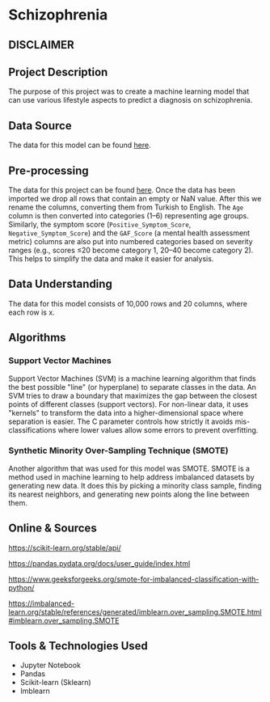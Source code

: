 # Schizophrenia

## DISCLAIMER

## Project Description
The purpose of this project was to create a machine learning model 
that can use various lifestyle aspects to predict a diagnosis on schizophrenia.

## Data Source
The data for this model can be found [here](https://www.kaggle.com/datasets/asinow/schizohealth-dataset).

## Pre-processing
The data for this project can be found [here](https://www.kaggle.com/datasets/asinow/schizohealth-dataset). Once the data has been imported we drop all rows that contain an empty or NaN value. 
After this we rename the columns, converting them from Turkish to English. 
The `Age` column is then converted into categories (1–6) representing age groups.
Similarly, the symptom score (`Positive_Symptom_Score`, `Negative_Symptom_Score`) 
and the `GAF_Score` (a mental health assessment metric) columns are also put 
into numbered categories based on severity ranges (e.g., scores ≤20 become category 1,
20–40 become category 2). 
This helps to simplify the data and make it easier for analysis.

## Data Understanding
The data for this model consists of 10,000 rows and 20 columns, where each row is x. 

## Algorithms
### Support Vector Machines
Support Vector Machines (SVM) is a machine learning algorithm that finds the best possible "line" (or hyperplane) to separate classes in the data. 
An SVM tries to draw a boundary that maximizes the gap between the closest points of different classes (support vectors).
For non-linear data, it uses "kernels" to transform the data into a higher-dimensional space where separation is easier.
The C parameter controls how strictly it avoids mis-classifications where lower values allow some errors to prevent overfitting.
### Synthetic Minority Over-Sampling Technique (SMOTE)
Another algorithm that was used for this model was SMOTE. 
SMOTE is a method used in machine learning to help address imbalanced datasets by generating new data.
It does this by picking a minority class sample, finding its nearest neighbors, 
and generating new points along the line between them.

## Online & Sources


https://scikit-learn.org/stable/api/

https://pandas.pydata.org/docs/user_guide/index.html

https://www.geeksforgeeks.org/smote-for-imbalanced-classification-with-python/

https://imbalanced-learn.org/stable/references/generated/imblearn.over_sampling.SMOTE.html#imblearn.over_sampling.SMOTE

## Tools & Technologies Used
- Jupyter Notebook
- Pandas
- Scikit-learn (Sklearn)
- Imblearn